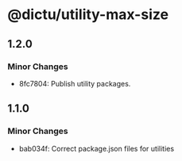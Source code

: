 # @dictu/utility-max-size

## 1.2.0

### Minor Changes

- 8fc7804: Publish utility packages.

## 1.1.0

### Minor Changes

- bab034f: Correct package.json files for utilities
